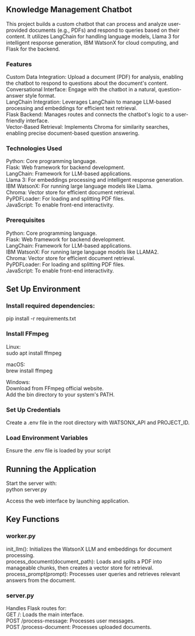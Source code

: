 ## Knowledge Management Chatbot </br>
This project builds a custom chatbot that can process and analyze user-provided documents (e.g., PDFs) and respond to queries based on their content. It utilizes LangChain for handling language models, Llama 3 for intelligent response generation, IBM WatsonX for cloud computing, and Flask for the backend.

### Features </br>
Custom Data Integration: Upload a document (PDF) for analysis, enabling the chatbot to respond to questions about the document's content.</br>
Conversational Interface: Engage with the chatbot in a natural, question-answer style format.</br>
LangChain Integration: Leverages LangChain to manage LLM-based processing and embeddings for efficient text retrieval.</br>
Flask Backend: Manages routes and connects the chatbot's logic to a user-friendly interface.</br>
Vector-Based Retrieval: Implements Chroma for similarity searches, enabling precise document-based question answering.</br>

### Technologies Used </br>
Python: Core programming language.</br>
Flask: Web framework for backend development.</br>
LangChain: Framework for LLM-based applications.</br>
Llama 3: For embeddings processing and intelligent response generation.</br>
IBM WatsonX: For running large language models like Llama.</br>
Chroma: Vector store for efficient document retrieval.</br>
PyPDFLoader: For loading and splitting PDF files.</br>
JavaScript: To enable front-end interactivity.</br>

### Prerequisites </br>
Python: Core programming language.</br>
Flask: Web framework for backend development.</br>
LangChain: Framework for LLM-based applications.</br>
IBM WatsonX: For running large language models like LLAMA2.</br>
Chroma: Vector store for efficient document retrieval.</br>
PyPDFLoader: For loading and splitting PDF files.</br>
JavaScript: To enable front-end interactivity.</br>


## Set Up Environment

### Install required dependencies:
pip install -r requirements.txt


### Install FFmpeg

Linux: </br>
sudo apt install ffmpeg

macOS: </br>
brew install ffmpeg

Windows: </br>
Download from FFmpeg official website.</br>
Add the bin directory to your system's PATH.</br>

### Set Up Credentials</br>
Create a .env file in the root directory with WATSONX_API and PROJECT_ID.</br>

### Load Environment Variables </br>
Ensure the .env file is loaded by your script</br>

## Running the Application </br>
Start the server with:</br>
python server.py</br>

Access the web interface by launching application.</br>


## Key Functions
### worker.py </br>
init_llm(): Initializes the WatsonX LLM and embeddings for document processing.</br>
process_document(document_path): Loads and splits a PDF into manageable chunks, then creates a vector store for retrieval.</br>
process_prompt(prompt): Processes user queries and retrieves relevant answers from the document.</br>

### server.py </br>
Handles Flask routes for:</br>
GET /: Loads the main interface.</br>
POST /process-message: Processes user messages.</br>
POST /process-document: Processes uploaded documents.</br>



